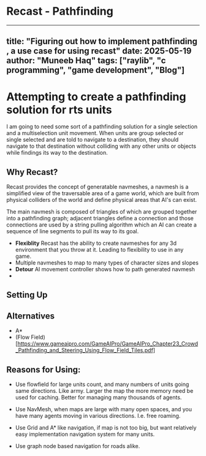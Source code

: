 # Recast - Pathfinding 

---
title: "Figuring out how to implement pathfinding , a use case for using recast"
date: 2025-05-19
author: "Muneeb Haq"
tags: ["raylib", "c programming", "game development", "Blog"]
---

# Attempting to create a pathfinding solution for rts units

I am going to need some sort of a pathfinding solution for a single selection and a multiselection unit movement. When units are group selected or single selected and are told to navigate to a destination, they should navigate to that destination without colliding with any other units or objects while findings its way to the destination.


## Why Recast?

   Recast provides the concept of generatable navmeshes, a navmesh is a simplified view of the traversable area of a game world, which are built from physical colliders of the world and define physical areas that AI's can exist.

   The main navmesh is composed of triangles of which are grouped together into a pathfinding graph; adjacent triangles define a connection and those connections are used by a string pulling algorithm which an AI can create a sequence of line segments to pull its way to its goal.


- **Flexiblity** Recast has the ability to create navmeshes for any 3d environment that you throw at it. Leading to flexibility to use in any game.
- Multiple navmeshes to map to many types of character sizes and slopes
- **Detour** AI movement controller  shows how to path generated navmesh
-




## Setting Up



## Alternatives

- A*
- (Flow Field)[https://www.gameaipro.com/GameAIPro/GameAIPro_Chapter23_Crowd_Pathfinding_and_Steering_Using_Flow_Field_Tiles.pdf]



## Reasons for Using:

-  Use flowfield for large units count, and many numbers of units going same directions. Like army. Larger the map the more memory need be used for caching. Better for managing many thousands of agents.

- Use NavMesh, when maps are large with many open spaces, and you have many agents moving in various directions. I.e. free roaming.

- Use Grid and A* like navigation, if map is not too big, but want relatively easy implementation navigation system for many units.

- Use graph node based navigation for roads alike. 
